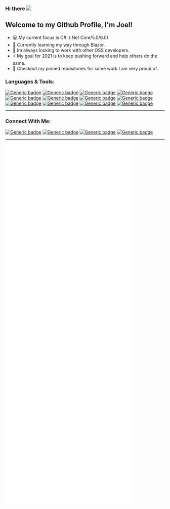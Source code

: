 ### Hi there <a href="https://dev.draxis.work"><img src="https://media.giphy.com/media/hvRJCLFzcasrR4ia7z/giphy.gif" width="25px"></a>

## Welcome to my Github Profile, I'm Joel!
- 💻 My current focus is C#. (.Net Core/5.0/6.0)
- 🌱 Currently learning my way through Blazor.
- 👯 Im always looking to work with other OSS developers.
- ⚡ My goal for 2021 is to keep pushing forward and help others do the same.
- 📌 Checkout my pinned repositories for some work I am very proud of.

### Languages & Tools:
[![Generic badge](https://img.shields.io/static/v1?label=.Net&message=Core/5/6&color=blueviolet&style=for-the-badge&logo=csharp)](https://shields.io/) 
[![Generic badge](https://img.shields.io/static/v1?label=Blazor&message=WASM/Server&color=blueviolet&style=for-the-badge&logo=blazor)](https://shields.io/)
[![Generic badge](https://img.shields.io/static/v1?label=Rust&message=Backend/WASM&color=b7410e&style=for-the-badge&logo=rust)](https://shields.io/) 
[![Generic badge](https://img.shields.io/static/v1?label=Linux&message=Arch/Debian&color=skyblue&style=for-the-badge&logo=archlinux)](https://shields.io/) 
[![Generic badge](https://img.shields.io/static/v1?label=API&message=GraphQL&color=hotpink&style=for-the-badge&logo=graphql)](https://shields.io/) 
[![Generic badge](https://img.shields.io/static/v1?label=NoSQL&message=MongoDB&color=4db33b&style=for-the-badge&logo=mongodb)](https://shields.io/) 
[![Generic badge](https://img.shields.io/static/v1?label=html&message=v5&color=red&style=for-the-badge&logo=html5)](https://shields.io/) 
[![Generic badge](https://img.shields.io/static/v1?label=CSS&message=v3&color=blue&style=for-the-badge&logo=css3)](https://shields.io/) 
[![Generic badge](https://img.shields.io/static/v1?label=%E2%A0%80&message=Javascript&color=yellow&style=for-the-badge&logo=javascript)](https://shields.io/) 
[![Generic badge](https://img.shields.io/static/v1?label=%E2%A0%80&message=Git&color=orange&style=for-the-badge&logo=git)](https://shields.io/) 
[![Generic badge](https://img.shields.io/static/v1?label=%E2%A0%80&message=Github&color=black&style=for-the-badge&logo=github)](https://shields.io/) 
[![Generic badge](https://img.shields.io/static/v1?label=%E2%A0%80&message=Terminal&color=lightgray&style=for-the-badge&logo=windowsterminal)](https://shields.io/) 
<hr>

### Connect With Me:
[![Generic badge](https://img.shields.io/static/v1?label=Twitter&message=Draxcodes&color=1DA1F2&style=for-the-badge&logo=twitter)](https://twitter.com/codesdrax) 
[![Generic badge](https://img.shields.io/static/v1?label=LinkedIn&message=Joel%20Parkinson&color=blue&style=for-the-badge&logo=linkedin)](https://www.linkedin.com/in/joel-parkinson-893422111/) 
[![Generic badge](https://img.shields.io/static/v1?label=Twitch.Tv&message=Draxcodes&color=purple&style=for-the-badge&logo=twitch)](https://www.twitch.tv/draxcodes) 
[![Generic badge](https://img.shields.io/static/v1?label=Youtube&message=Draxcodes&color=red&style=for-the-badge&logo=youtube)](https://www.youtube.com/channel/UCUbDgS7ZKUger4MIc28GzFQ) 
<hr>

<img src="https://raw.githubusercontent.com/DraxCodes/draxcodes/master/github-metrics.svg" alt="Metrics" width="80%">
